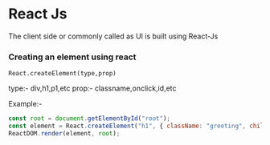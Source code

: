 # React Js

The client side or commonly called as UI is built using React-Js

### Creating an element using react

```Js
React.createElement(type,prop)
```
type:- div,h1,p1,etc
prop:- classname,onclick,id,etc

Example:- 

```js
const root = document.getElementById("root");
const element = React.createElement("h1", { className: "greeting", children: "Hello world" });
ReactDOM.render(element, root); 
```